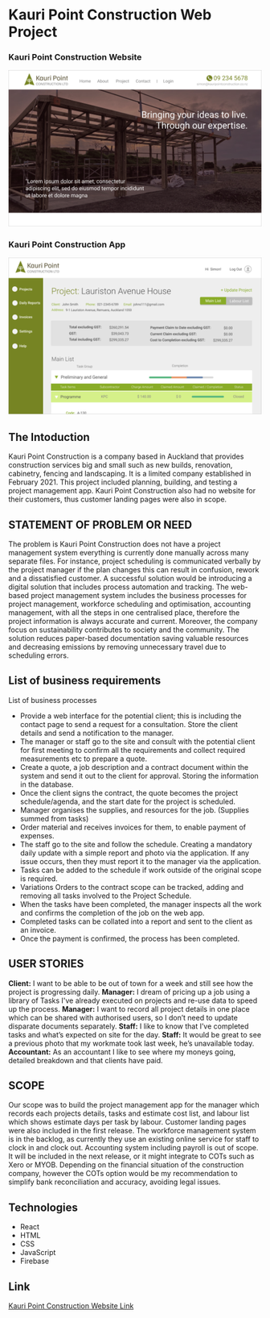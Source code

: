 # Kauri Point Construction Web Project

### Kauri Point Construction Website
![Screen_Top](https://github.com/Masamist/KauriPointConstruction/blob/main/src/assets/kpc-web.png)

### Kauri Point Construction App
![Screen_Top](https://github.com/Masamist/KauriPointConstruction/blob/main/src/assets/kpc-app.png)

## The Intoduction
Kauri Point Construction is a company based in Auckland that provides construction services big and small such as new builds, renovation, cabinetry, fencing and landscaping. It is a limited company established in February 2021. This project included planning, building, and testing a project management app. Kauri Point Construction also had no website for their customers, thus customer landing pages were also in scope.  

## STATEMENT OF PROBLEM OR NEED
The problem is Kauri Point Construction does not have a project management system everything is currently done manually across many separate files. For instance, project scheduling is communicated verbally by the project manager if the plan changes this can result in confusion, rework and a dissatisfied customer.
A successful solution would be introducing a digital solution that includes process automation and tracking. The web-based project management system includes the business processes for project management, workforce scheduling and optimisation, accounting management, with all the steps in one centralised place, therefore the project information is always accurate and current. Moreover, the company focus on sustainability contributes to society and the community. The solution reduces paper-based documentation saving valuable resources and decreasing emissions by removing unnecessary travel due to scheduling errors.


## List of business requirements
List of business processes
-	Provide a web interface for the potential client; this is including the contact page to send a request for a consultation. Store the client details and send a notification to the manager.
-	The manager or staff go to the site and consult with the potential client for first meeting to confirm all the requirements and collect required measurements etc to prepare a quote.
-	Create a quote, a job description and a contract document within the system and send it out to the client for approval. Storing the information in the database.
-	Once the client signs the contract, the quote becomes the project schedule/agenda, and the start date for the project is scheduled.
-	Manager organises the supplies, and resources for the job. (Supplies summed from tasks)
-	Order material and receives invoices for them, to enable payment of expenses.
-	The staff go to the site and follow the schedule. Creating a mandatory daily update with a simple report and photo via the application. If any issue occurs, then they must report it to the manager via the application.
-	Tasks can be added to the schedule if work outside of the original scope is required.
-	Variations Orders to the contract scope can be tracked, adding and removing all tasks involved to the Project Schedule.
-	When the tasks have been completed, the manager inspects all the work and confirms the completion of the job on the web app.
-	Completed tasks can be collated into a report and sent to the client as an invoice.
-	Once the payment is confirmed, the process has been completed.


## USER STORIES
**Client:** I want to be able to be out of town for a week and still see how the project is progressing daily.
**Manager:** I dream of pricing up a job using a library of Tasks I've already executed on projects and re-use data to speed up the process.
**Manager:** I want to record all project details in one place which can be shared with authorised users, so I don’t need to update disparate documents separately.
**Staff:** I like to know that I’ve completed tasks and what’s expected on site for the day.
**Staff:** It would be great to see a previous photo that my workmate took last week, he’s unavailable today.
**Accountant:** As an accountant I like to see where my moneys going, detailed breakdown and that clients have paid.


## SCOPE
Our scope was to build the project management app for the manager which records each projects details, tasks and estimate cost list, and labour list which shows estimate days per task by labour. Customer landing pages were also included in the first release. The workforce management system is in the backlog, as currently they use an existing online service for staff to clock in and clock out. Accounting system including payroll is out of scope. It will be included in the next release, or it might integrate to COTs such as Xero or MYOB. Depending on the financial situation of the construction company, however the COTs option would be my recommendation to simplify bank reconciliation and accuracy, avoiding legal issues.


## Technologies
- React
- HTML
- CSS
- JavaScript
- Firebase

## Link
[Kauri Point Construction Website Link](https://www.kauripointconstruction.co.nz/)



